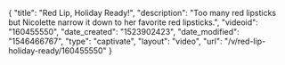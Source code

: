 {
    "title": "Red Lip, Holiday Ready!",
    "description": "Too many red lipsticks but Nicolette narrow it down to her favorite red lipsticks.",
    "videoid": "160455550",
    "date_created": "1523902423",
    "date_modified": "1546466767",
    "type": "captivate",
    "layout": "video",
    "url": "\/v\/red-lip-holiday-ready\/160455550"
}